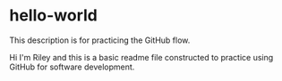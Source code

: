 # hello-world
This description is for practicing the GitHub flow.

Hi I'm Riley and this is a basic readme file constructed to practice using GitHub for software development.
